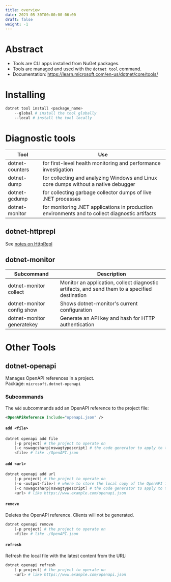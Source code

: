 ```yaml
---
title: overview
date: 2023-05-30T00:00:00-06:00
draft: false
weight: -1
---
```


# Abstract
- Tools are CLI apps installed from NuGet packages.  
- Tools are managed and used with the `dotnet tool` command.
- Documentation: https://learn.microsoft.com/en-us/dotnet/core/tools/

# Installing
```powershell
dotnet tool install <package_name>
    --global # install the tool globally
    --local # install the tool locally
```

# Diagnostic tools
| Tool            | Use                                                                                             |
| --------------- | ----------------------------------------------------------------------------------------------- |
| dotnet-counters | for first-level health monitoring and performance investigation                                 |
| dotnet-dump     | for collecting and analyzing Windows and Linux core dumps without a native debugger             |
| dotnet-gcdump   | for collecting garbage collector dumps of live .NET processes                                   |
| dotnet-monitor  | for monitoring .NET applications in production environments and to collect diagnostic artifacts |

## dotnet-httprepl
See [notes on HttpRepl](../../../../../asp.net/api/testing-with-httprepl)

## dotnet-monitor
| Subcommand                 | Description                                                                                    |
| -------------------------- | ---------------------------------------------------------------------------------------------- |
| dotnet-monitor collect     | Monitor an application, collect diagnostic artifacts, and send them to a specified destination |
| dotnet-monitor config show | Shows dotnet-monitor's current configuration                                                   |
| dotnet-monitor generatekey | Generate an API key and hash for HTTP authentication                                           |

# Other Tools
## dotnet-openapi
Manages OpenAPI references in a project.  
Package: `microsoft.dotnet-openapi`

### Subcommands
The `Add` subcommands add an OpenAPI reference to the project file:
```xml
<OpenAPiReference Include="openapi.json" />
```

#### `add <file>`
```powershell
dotnet openapi add file
    [-p project] # the project to operate on
    [-c nswagcsharp|nswagtypescript] # the code generator to apply to the reference; defaults to nswagcsharp
    <file> # like ./OpenAPI.json 
```

#### `add <url>`
```powershell
dotnet openapi add url
    [-p project] # the project to operate on
    [-o <output-file>] # where to store the local copy of the OpenAPI file
    [-c nswagcsharp|nswagtypescript] # the code generator to apply to the reference; defaults to nswagcsharp
    <url> # like https://www.example.com/openapi.json 
```

#### `remove`
Deletes the OpenAPI reference. Clients will not be generated.
```powershell
dotnet openapi remove 
    [-p project] # the project to operate on
    <file> # like ./OpenAPI.json
```

#### `refresh`
Refresh the local file with the latest content from the URL:
```powershell
dotnet openapi refresh
    [-p project] # the project to operate on
    <url> # like https://www.example.com/openapi.json 
```

